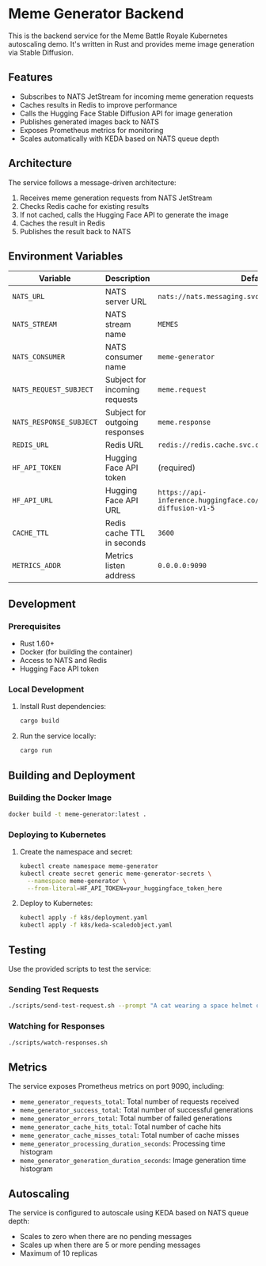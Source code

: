 # Meme Generator Backend

This is the backend service for the Meme Battle Royale Kubernetes autoscaling demo. It's written in Rust and provides meme image generation via Stable Diffusion.

## Features

- Subscribes to NATS JetStream for incoming meme generation requests
- Caches results in Redis to improve performance
- Calls the Hugging Face Stable Diffusion API for image generation
- Publishes generated images back to NATS
- Exposes Prometheus metrics for monitoring
- Scales automatically with KEDA based on NATS queue depth

## Architecture

The service follows a message-driven architecture:

1. Receives meme generation requests from NATS JetStream
2. Checks Redis cache for existing results
3. If not cached, calls the Hugging Face API to generate the image
4. Caches the result in Redis
5. Publishes the result back to NATS

## Environment Variables

| Variable | Description | Default |
|----------|-------------|---------|
| `NATS_URL` | NATS server URL | `nats://nats.messaging.svc.cluster.local:4222` |
| `NATS_STREAM` | NATS stream name | `MEMES` |
| `NATS_CONSUMER` | NATS consumer name | `meme-generator` |
| `NATS_REQUEST_SUBJECT` | Subject for incoming requests | `meme.request` |
| `NATS_RESPONSE_SUBJECT` | Subject for outgoing responses | `meme.response` |
| `REDIS_URL` | Redis URL | `redis://redis.cache.svc.cluster.local:6379` |
| `HF_API_TOKEN` | Hugging Face API token | (required) |
| `HF_API_URL` | Hugging Face API URL | `https://api-inference.huggingface.co/models/runwayml/stable-diffusion-v1-5` |
| `CACHE_TTL` | Redis cache TTL in seconds | `3600` |
| `METRICS_ADDR` | Metrics listen address | `0.0.0.0:9090` |

## Development

### Prerequisites

- Rust 1.60+
- Docker (for building the container)
- Access to NATS and Redis
- Hugging Face API token

### Local Development

1. Install Rust dependencies:
   ```bash
   cargo build
   ```

2. Run the service locally:
   ```bash
   cargo run
   ```

## Building and Deployment

### Building the Docker Image

```bash
docker build -t meme-generator:latest .
```

### Deploying to Kubernetes

1. Create the namespace and secret:
   ```bash
   kubectl create namespace meme-generator
   kubectl create secret generic meme-generator-secrets \
     --namespace meme-generator \
     --from-literal=HF_API_TOKEN=your_huggingface_token_here
   ```

2. Deploy to Kubernetes:
   ```bash
   kubectl apply -f k8s/deployment.yaml
   kubectl apply -f k8s/keda-scaledobject.yaml
   ```

## Testing

Use the provided scripts to test the service:

### Sending Test Requests

```bash
./scripts/send-test-request.sh --prompt "A cat wearing a space helmet on Mars"
```

### Watching for Responses

```bash
./scripts/watch-responses.sh
```

## Metrics

The service exposes Prometheus metrics on port 9090, including:

- `meme_generator_requests_total`: Total number of requests received
- `meme_generator_success_total`: Total number of successful generations
- `meme_generator_errors_total`: Total number of failed generations
- `meme_generator_cache_hits_total`: Total number of cache hits
- `meme_generator_cache_misses_total`: Total number of cache misses
- `meme_generator_processing_duration_seconds`: Processing time histogram
- `meme_generator_generation_duration_seconds`: Image generation time histogram

## Autoscaling

The service is configured to autoscale using KEDA based on NATS queue depth:
- Scales to zero when there are no pending messages
- Scales up when there are 5 or more pending messages
- Maximum of 10 replicas
